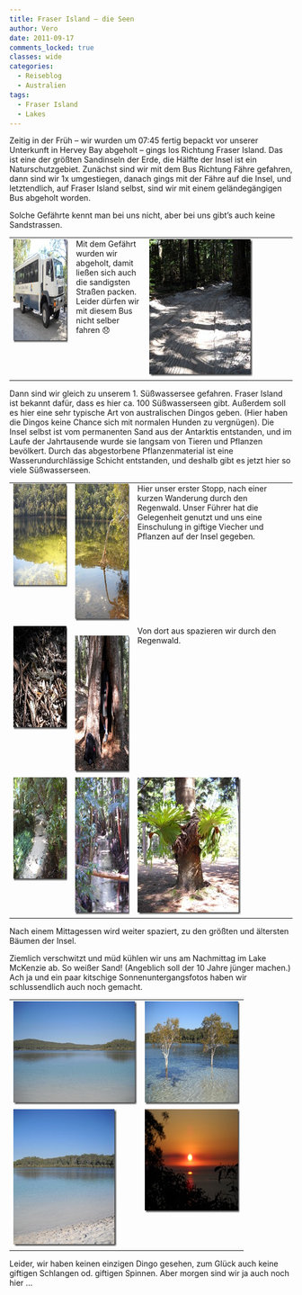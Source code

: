 ```yaml
---
title: Fraser Island – die Seen
author: Vero
date: 2011-09-17
comments_locked: true
classes: wide
categories:
  - Reiseblog
  - Australien
tags:
  - Fraser Island
  - Lakes
---
```


<p>Zeitig in der Früh – wir wurden um 07:45 fertig bepackt vor unserer Unterkunft in Hervey Bay abgeholt – gings los Richtung Fraser Island. Das ist eine der größten Sandinseln der Erde, die Hälfte der Insel ist ein Naturschutzgebiet. Zunächst sind wir mit dem Bus Richtung Fähre gefahren, dann sind wir 1x umgestiegen, danach gings mit der Fähre auf die Insel, und letztendlich, auf Fraser Island selbst, sind wir mit einem geländegängigen Bus abgeholt worden.</p>  <p>Solche Gefährte kennt man bei uns nicht, aber bei uns gibt’s auch keine Sandstrassen.</p>  <table border="0" cellspacing="0" cellpadding="2" width="606"><tbody>     <tr>       <td valign="top" width="133"><a href="/assets/images/2011/09/DSCN2475.jpg"><img src="/assets/images/2011/09/DSCN2475_thumb.jpg" width="244" height="184" alt="DSCN2475" border="0" /></a></td>        <td valign="top" width="133">Mit dem Gefährt wurden wir abgeholt, damit ließen sich auch die sandigsten Straßen packen. Leider dürfen wir mit diesem Bus nicht selber fahren 😞 </td>        <td valign="top" width="338"><a href="/assets/images/2011/09/DSCN2416.jpg"><img src="/assets/images/2011/09/DSCN2416_thumb.jpg" width="184" height="244" alt="DSCN2416" border="0" /></a></td>     </tr>   </tbody></table>  <p>Dann sind wir gleich zu unserem 1. Süßwassersee gefahren. Fraser Island ist bekannt dafür, dass es hier ca. 100 Süßwasserseen gibt. Außerdem soll es hier eine sehr typische Art von australischen Dingos geben. (Hier haben die Dingos keine Chance sich mit normalen Hunden zu vergnügen). Die Insel selbst ist vom permanenten Sand aus der Antarktis entstanden, und im Laufe der Jahrtausende wurde sie langsam von Tieren und Pflanzen bevölkert. Durch das abgestorbene Pflanzenmaterial ist eine Wasserundurchlässige Schicht entstanden, und deshalb gibt es jetzt hier so viele Süßwasserseen. </p>  <table border="0" cellspacing="0" cellpadding="2" width="609"><tbody>     <tr>       <td valign="top" width="133"><a href="/assets/images/2011/09/DSCN2369.jpg"><img src="/assets/images/2011/09/DSCN2369_thumb.jpg" width="244" height="184" alt="DSCN2369" border="0" /></a></td>        <td valign="top" width="133"><a href="/assets/images/2011/09/DSCN2370.jpg"><img src="/assets/images/2011/09/DSCN2370_thumb.jpg" width="184" height="244" alt="DSCN2370" border="0" /></a></td>        <td valign="top" width="341">Hier unser erster Stopp, nach einer kurzen Wanderung durch den Regenwald. Unser Führer hat die Gelegenheit genutzt und uns eine Einschulung in giftige Viecher und Pflanzen auf der Insel gegeben.</td>     </tr>      <tr>       <td valign="top" width="133"><a href="/assets/images/2011/09/DSCN2383.jpg"><img src="/assets/images/2011/09/DSCN2383_thumb.jpg" width="244" height="184" alt="DSCN2383" border="0" /></a></td>        <td valign="top" width="133">         <br /><a href="/assets/images/2011/09/DSCN2377.jpg"><img src="/assets/images/2011/09/DSCN2377_thumb.jpg" width="184" height="244" alt="DSCN2377" border="0" /></a></td>        <td valign="top" width="341">Von dort aus spazieren wir durch den Regenwald.</td>     </tr>      <tr>       <td valign="top" width="133"><a href="/assets/images/2011/09/DSCN2386.jpg"><img src="/assets/images/2011/09/DSCN2386_thumb.jpg" width="244" height="184" alt="DSCN2386" border="0" /></a></td>        <td valign="top" width="133"><a href="/assets/images/2011/09/DSCN2392.jpg"><img src="/assets/images/2011/09/DSCN2392_thumb.jpg" width="184" height="244" alt="DSCN2392" border="0" /></a></td>        <td valign="top" width="341"><a href="/assets/images/2011/09/DSCN2404.jpg"><img src="/assets/images/2011/09/DSCN2404_thumb.jpg" width="184" height="244" alt="DSCN2404" border="0" /></a></td>     </tr>   </tbody></table>  <p>Nach einem Mittagessen wird weiter spaziert, zu den größten und ältersten Bäumen der Insel.</p>  <p>Ziemlich verschwitzt und müd kühlen wir uns am Nachmittag im Lake McKenzie ab. So weißer Sand! (Angeblich soll der 10 Jahre jünger machen.) Ach ja und ein paar kitschige Sonnenuntergangsfotos haben wir schlussendlich auch noch gemacht.</p>  <table border="0" cellspacing="0" cellpadding="2" width="362"><tbody>     <tr>       <td valign="top" width="199"><a href="/assets/images/2011/09/DSCN2434.jpg"><img src="/assets/images/2011/09/DSCN2434_thumb.jpg" width="244" height="184" alt="DSCN2434" border="0" /></a></td>        <td valign="top" width="161"><a href="/assets/images/2011/09/DSCN2428.jpg"><img src="/assets/images/2011/09/DSCN2428_thumb.jpg" width="244" height="184" alt="DSCN2428" border="0" /></a></td>     </tr>      <tr>       <td valign="top" width="220"><a href="/assets/images/2011/09/DSCN2433.jpg"><img src="/assets/images/2011/09/DSCN2433_thumb.jpg" width="184" height="244" alt="DSCN2433" border="0" /></a></td>        <td valign="top" width="169"><a href="/assets/images/2011/09/DSCN2453.jpg"><img src="/assets/images/2011/09/DSCN2453_thumb.jpg" width="244" height="184" alt="DSCN2453" border="0" /></a></td>     </tr>   </tbody></table>  <p>Leider, wir haben keinen einzigen Dingo gesehen, zum Glück auch keine giftigen Schlangen od. giftigen Spinnen. Aber morgen sind wir ja auch noch hier …</p>
